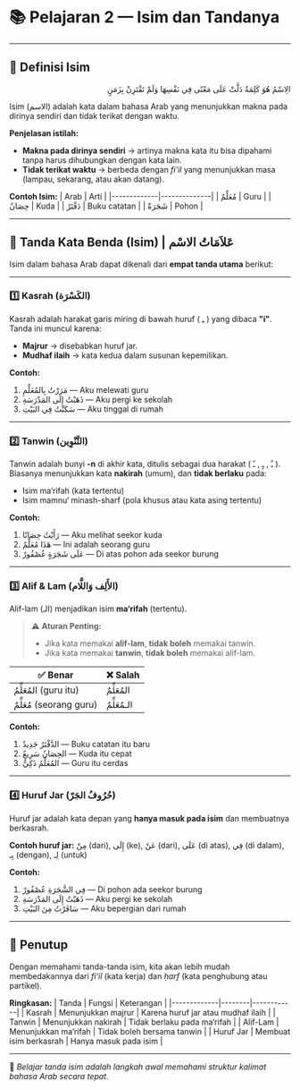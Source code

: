 # 📚 Pelajaran 2 — Isim dan Tandanya

---

## 📝 Definisi Isim
<p align="right">الِاسْمُ هُوَ كَلِمَةٌ دَلَّتْ عَلَى مَعْنًى فِي نَفْسِهَا وَلَمْ تَقْتَرِنْ بِزَمَنٍ</p>
Isim (الاسم) adalah kata dalam bahasa Arab yang menunjukkan makna pada dirinya sendiri dan tidak terikat dengan waktu.  

**Penjelasan istilah:**
- **Makna pada dirinya sendiri** → artinya makna kata itu bisa dipahami tanpa harus dihubungkan dengan kata lain.  
- **Tidak terikat waktu** → berbeda dengan *fi‘il* yang menunjukkan masa (lampau, sekarang, atau akan datang).

**Contoh Isim:**
| Arab        | Arti         |
|-------------|--------------|
| مُعَلِّمٌ    | Guru         |
| حِصَانٌ      | Kuda         |
| دَفْتَرٌ     | Buku catatan |
| شَجَرَةٌ     | Pohon        |

---

## 📍 Tanda Kata Benda (Isim) | عَلاَمَاتُ الاسْم
Isim dalam bahasa Arab dapat dikenali dari **empat tanda utama** berikut:

---

### 1️⃣ Kasrah (الكَسْرَة)
Kasrah adalah harakat garis miring di bawah huruf ( ـِ ) yang dibaca **"i"**.  
Tanda ini muncul karena:
- **Majrur** → disebabkan huruf jar.  
- **Mudhaf ilaih** → kata kedua dalam susunan kepemilikan.  

**Contoh:**
1. مَرَرْتُ بِالمُعَلِّمِ — Aku melewati guru  
2. ذَهَبْتُ إِلَى المَدْرَسَةِ — Aku pergi ke sekolah  
3. سَكَنْتُ فِي البَيْتِ — Aku tinggal di rumah  

---

### 2️⃣ Tanwin (التَّنْوِين)
Tanwin adalah bunyi **-n** di akhir kata, ditulis sebagai dua harakat ( ـٌ , ـٍ , ـً ).  
Biasanya menunjukkan kata **nakirah** (umum), dan **tidak berlaku** pada:
- Isim ma‘rifah (kata tertentu)  
- Isim mamnu‘ minash-sharf (pola khusus atau kata asing tertentu)

**Contoh:**
1. رَأَيْتُ حِصَانًا — Aku melihat seekor kuda  
2. هَذَا مُعَلِّمٌ — Ini adalah seorang guru  
3. عَلَى شَجَرَةٍ عُصْفُورٌ — Di atas pohon ada seekor burung  

---

### 3️⃣ Alif & Lam (الأَلِف وَاللَّام)
Alif-lam (الـ) menjadikan isim **ma‘rifah** (tertentu).

> ⚠ **Aturan Penting:**
> - Jika kata memakai **alif-lam**, **tidak boleh** memakai tanwin.  
> - Jika kata memakai **tanwin**, **tidak boleh** memakai alif-lam.

| ✅ Benar                | ❌ Salah                  |
|-------------------------|---------------------------|
| المُعَلِّمُ (guru itu)  | المُعَلِّمٌ               |
| مُعَلِّمٌ (seorang guru) | الـمُعَلِّمٌ              |

**Contoh:**
1. الدَّفْتَرُ جَدِيدٌ — Buku catatan itu baru  
2. الحِصَانُ سَرِيعٌ — Kuda itu cepat  
3. المُعَلِّمُ ذَكِيٌّ — Guru itu cerdas  

---

### 4️⃣ Huruf Jar (حُرُوفُ الجَرّ)
Huruf jar adalah kata depan yang **hanya masuk pada isim** dan membuatnya berkasrah.  

**Contoh huruf jar:** مِنْ (dari), إِلَى (ke), عَنْ (dari), عَلَى (di atas), فِي (di dalam), بِـ (dengan), لِـ (untuk)

**Contoh:**
1. فِي الشَّجَرَةِ عُصْفُورٌ — Di pohon ada seekor burung  
2. ذَهَبْتُ إِلَى المَدْرَسَةِ — Aku pergi ke sekolah  
3. سَافَرْتُ مِنَ البَيْتِ — Aku bepergian dari rumah  

---

## 🏁 Penutup
Dengan memahami tanda-tanda isim, kita akan lebih mudah membedakannya dari *fi‘il* (kata kerja) dan *ḥarf* (kata penghubung atau partikel).  

**Ringkasan:**
| Tanda       | Fungsi | Keterangan |
|-------------|--------|------------|
| Kasrah      | Menunjukkan majrur | Karena huruf jar atau mudhaf ilaih |
| Tanwin      | Menunjukkan nakirah | Tidak berlaku pada ma‘rifah |
| Alif-Lam    | Menunjukkan ma‘rifah | Tidak boleh bersama tanwin |
| Huruf Jar   | Membuat isim berkasrah | Hanya masuk pada isim |

---
📖 *Belajar tanda isim adalah langkah awal memahami struktur kalimat bahasa Arab secara tepat.*
